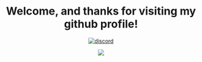 
<h1 align="center">Welcome, and thanks for visiting my github profile!</h1>
<p align="center">
  <tr>
    <p align="center"> <a href="https://discord.id"><img src="https://i.imgur.com/90DFRSI.png" alt="discord"/></a> </p>
    <p align="center"> <td align="center" style="padding=0;width=50%;">
      <img src="https://github-readme-stats.vercel.app/api/?username=OsirisSP&title_color=4F8CC9&text_color=9f9f9f&show_icons=true&bg_color=00000000&hide_border=true&icon_color=4F8CC9&hide_title=true&count_private=true&include_all_commits=true&enable_animations=true" /> </p>
      
   
        
  </tr>

  


  
</p>
